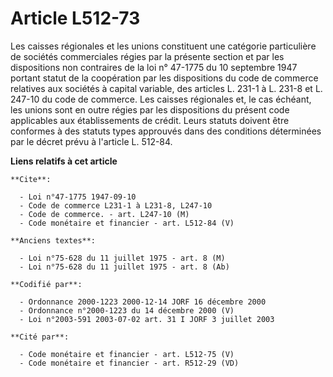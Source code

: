 # Article L512-73

Les caisses régionales et les unions constituent une catégorie particulière de sociétés commerciales régies par la présente
section et par les dispositions non contraires de la loi n° 47-1775 du 10 septembre 1947 portant statut de la coopération par
les dispositions du code de commerce relatives aux sociétés à capital variable, des articles L. 231-1 à L. 231-8 et L. 247-10
du code de commerce. Les caisses régionales et, le cas échéant, les unions sont en outre régies par les dispositions du
présent code applicables aux établissements de crédit. Leurs statuts doivent être conformes à des statuts types approuvés
dans des conditions déterminées par le décret prévu à l'article L. 512-84.

**Liens relatifs à cet article**

	**Cite**:

	  - Loi n°47-1775 1947-09-10
	  - Code de commerce L231-1 à L231-8, L247-10
	  - Code de commerce. - art. L247-10 (M)
	  - Code monétaire et financier - art. L512-84 (V)

	**Anciens textes**:

	  - Loi n°75-628 du 11 juillet 1975 - art. 8 (M)
	  - Loi n°75-628 du 11 juillet 1975 - art. 8 (Ab)

	**Codifié par**:

	  - Ordonnance 2000-1223 2000-12-14 JORF 16 décembre 2000
	  - Ordonnance n°2000-1223 du 14 décembre 2000 (V)
	  - Loi n°2003-591 2003-07-02 art. 31 I JORF 3 juillet 2003

	**Cité par**:

	  - Code monétaire et financier - art. L512-75 (V)
	  - Code monétaire et financier - art. R512-29 (VD)
